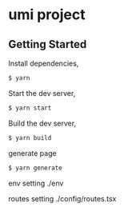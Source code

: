 # umi project

## Getting Started

Install dependencies,

```bash
$ yarn
```

Start the dev server,

```bash
$ yarn start
```

Build the dev server,

```bash
$ yarn build
```

generate page
```bash
$ yarn generate
```

env setting ./env

routes setting ./config/routes.tsx
